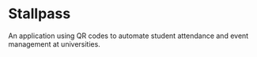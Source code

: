 # Stallpass
An application using QR codes to automate student attendance and event management at universities.
